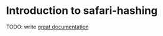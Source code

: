 # Introduction to safari-hashing

TODO: write [great documentation](http://jacobian.org/writing/what-to-write/)
